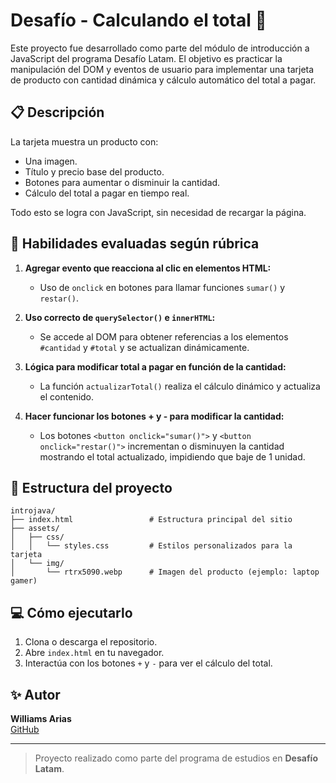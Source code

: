 # Desafío - Calculando el total 🧮

Este proyecto fue desarrollado como parte del módulo de introducción a JavaScript del programa Desafío Latam. 
El objetivo es practicar la manipulación del DOM y eventos de usuario para implementar una tarjeta de producto con cantidad dinámica y cálculo automático del total a pagar.

## 📋 Descripción
La tarjeta muestra un producto con:
- Una imagen.
- Título y precio base del producto.
- Botones para aumentar o disminuir la cantidad.
- Cálculo del total a pagar en tiempo real.

Todo esto se logra con JavaScript, sin necesidad de recargar la página.

## 🧠 Habilidades evaluadas según rúbrica

1. **Agregar evento que reacciona al clic en elementos HTML:**
   - Uso de `onclick` en botones para llamar funciones `sumar()` y `restar()`.

2. **Uso correcto de `querySelector()` e `innerHTML`:**
   - Se accede al DOM para obtener referencias a los elementos `#cantidad` y `#total` y se actualizan dinámicamente.

3. **Lógica para modificar total a pagar en función de la cantidad:**
   - La función `actualizarTotal()` realiza el cálculo dinámico y actualiza el contenido.

4. **Hacer funcionar los botones + y - para modificar la cantidad:**
   - Los botones `<button onclick="sumar()">` y `<button onclick="restar()">` incrementan o disminuyen la cantidad mostrando el total actualizado, impidiendo que baje de 1 unidad.

     
## 📁 Estructura del proyecto

```
introjava/
├── index.html                 # Estructura principal del sitio
├── assets/
│   ├── css/
│   │   └── styles.css         # Estilos personalizados para la tarjeta
│   └── img/
│       └── rtrx5090.webp      # Imagen del producto (ejemplo: laptop gamer)
```

## 💻 Cómo ejecutarlo

1. Clona o descarga el repositorio.
2. Abre `index.html` en tu navegador.
3. Interactúa con los botones `+` y `-` para ver el cálculo del total.

## ✨ Autor
**Williams Arias**  
[GitHub](https://github.com/wiimri)

---
> Proyecto realizado como parte del programa de estudios en **Desafío Latam**.
